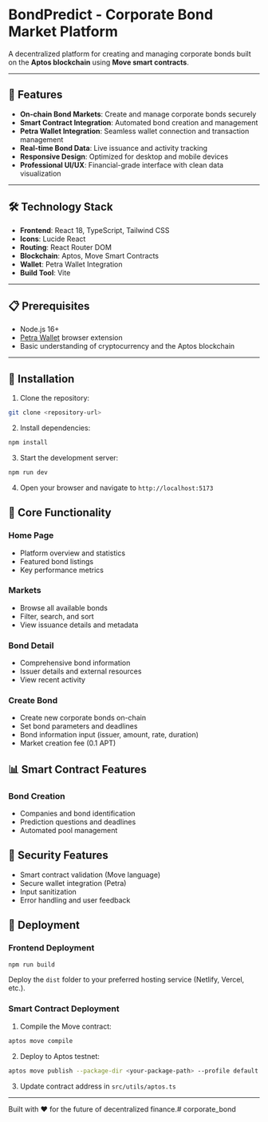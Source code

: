 # BondPredict - Corporate Bond Market Platform

A decentralized platform for creating and managing corporate bonds built on the **Aptos blockchain** using **Move smart contracts**.

---

## 🚀 Features

- **On-chain Bond Markets**: Create and manage corporate bonds securely  
- **Smart Contract Integration**: Automated bond creation and management  
- **Petra Wallet Integration**: Seamless wallet connection and transaction management  
- **Real-time Bond Data**: Live issuance and activity tracking  
- **Responsive Design**: Optimized for desktop and mobile devices  
- **Professional UI/UX**: Financial-grade interface with clean data visualization  

---

## 🛠 Technology Stack

- **Frontend**: React 18, TypeScript, Tailwind CSS  
- **Icons**: Lucide React  
- **Routing**: React Router DOM  
- **Blockchain**: Aptos, Move Smart Contracts  
- **Wallet**: Petra Wallet Integration  
- **Build Tool**: Vite  

---

## 📋 Prerequisites

- Node.js 16+  
- [Petra Wallet](https://petra.app/) browser extension  
- Basic understanding of cryptocurrency and the Aptos blockchain  

---

## 🔧 Installation

1. Clone the repository:
```bash
git clone <repository-url>
```

2. Install dependencies:
```bash
npm install
```

3. Start the development server:
```bash
npm run dev
```

4. Open your browser and navigate to `http://localhost:5173`

## 🎯 Core Functionality

### Home Page
- Platform overview and statistics
- Featured bond listings
- Key performance metrics

### Markets
- Browse all available bonds
- Filter, search, and sort
- View issuance details and metadata

### Bond Detail
- Comprehensive bond information
- Issuer details and external resources
- View recent activity

### Create Bond
- Create new corporate bonds on-chain
- Set bond parameters and deadlines
- Bond information input (issuer, amount, rate, duration)
- Market creation fee (0.1 APT)

## 📊 Smart Contract Features

### Bond Creation
- Companies and bond identification
- Prediction questions and deadlines
- Automated pool management

## 🔐 Security Features

- Smart contract validation (Move language)
- Secure wallet integration (Petra)
- Input sanitization
- Error handling and user feedback

## 🚀 Deployment

### Frontend Deployment
```bash
npm run build
```

Deploy the `dist` folder to your preferred hosting service (Netlify, Vercel, etc.).

### Smart Contract Deployment

1. Compile the Move contract:
```bash
aptos move compile
```

2. Deploy to Aptos testnet:
```bash
aptos move publish --package-dir <your-package-path> --profile default
```

3. Update contract address in `src/utils/aptos.ts`

---

Built with ❤️ for the future of decentralized finance.# corporate_bond
